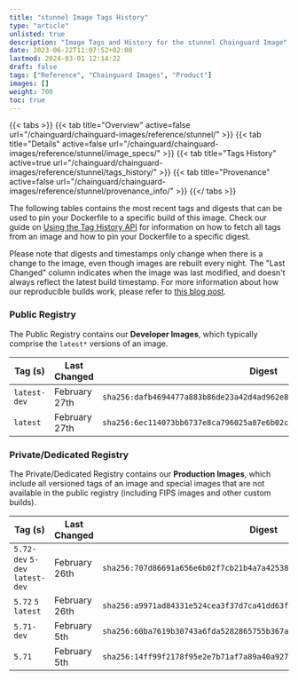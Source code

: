 ```yaml
---
title: "stunnel Image Tags History"
type: "article"
unlisted: true
description: "Image Tags and History for the stunnel Chainguard Image"
date: 2023-06-22T11:07:52+02:00
lastmod: 2024-03-01 12:14:22
draft: false
tags: ["Reference", "Chainguard Images", "Product"]
images: []
weight: 700
toc: true
---
```


{{< tabs >}}
{{< tab title="Overview" active=false url="/chainguard/chainguard-images/reference/stunnel/" >}}
{{< tab title="Details" active=false url="/chainguard/chainguard-images/reference/stunnel/image_specs/" >}}
{{< tab title="Tags History" active=true url="/chainguard/chainguard-images/reference/stunnel/tags_history/" >}}
{{< tab title="Provenance" active=false url="/chainguard/chainguard-images/reference/stunnel/provenance_info/" >}}
{{</ tabs >}}

The following tables contains the most recent tags and digests that can be used to pin your Dockerfile to a specific build of this image. Check our guide on [Using the Tag History API](/chainguard/chainguard-images/using-the-tag-history-api/) for information on how to fetch all tags from an image and how to pin your Dockerfile to a specific digest.

Please note that digests and timestamps only change when there is a change to the image, even though images are rebuilt every night. The "Last Changed" column indicates when the image was last modified, and doesn't always reflect the latest build timestamp. For more information about how our reproducible builds work, please refer to [this blog post](https://www.chainguard.dev/unchained/reproducing-chainguards-reproducible-image-builds).

### Public Registry
The Public Registry contains our **Developer Images**, which typically comprise the `latest*` versions of an image.

| Tag (s)       | Last Changed  | Digest                                                                    |
|---------------|---------------|---------------------------------------------------------------------------|
|  `latest-dev` | February 27th | `sha256:dafb4694477a883b86de23a42d4ad962e8dfbfeb4f3f79e41dcd9ec1227423d0` |
|  `latest`     | February 27th | `sha256:6ec114073bb6737e8ca796025a87e6b02ceb154954b079af82bb01183b1af360` |


### Private/Dedicated Registry
The Private/Dedicated Registry contains our **Production Images**, which include all versioned tags of an image and special images that are not available in the public registry (including FIPS images and other custom builds).

| Tag (s)                          | Last Changed  | Digest                                                                    |
|----------------------------------|---------------|---------------------------------------------------------------------------|
|  `5.72-dev` `5-dev` `latest-dev` | February 26th | `sha256:707d86691a656e6b02f7cb21b4a7a42538bdad9065e625db16c04d08fcc5374e` |
|  `5.72` `5` `latest`             | February 26th | `sha256:a9971ad84331e524cea3f37d7ca41dd63f007d51d7622984601183aaa66fb436` |
|  `5.71-dev`                      | February 5th  | `sha256:60ba7619b30743a6fda5282865755b367a50b54d949b3d3b6b422fc25282fe6b` |
|  `5.71`                          | February 5th  | `sha256:14ff99f2178f95e2e7b71af7a89a40a9273fb45b21a756059579f2d98d8ce3b9` |

